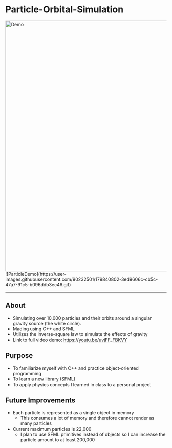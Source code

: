 # Particle-Orbital-Simulation

<img width="783" alt="Demo" src="https://user-images.githubusercontent.com/90232501/179839566-3b5db708-282e-438a-b2ac-4a192cf225f4.png">
![ParticleDemo](https://user-images.githubusercontent.com/90232501/179840802-3ed9606c-cb5c-47a7-91c5-b096ddb3ec46.gif)

------------------------------------------------------------------------------------------------------------------------------------------

## About
- Simulating over 10,000 particles and their orbits around a singular gravity source (the white circle).
- Mading using C++ and SFML
- Utilizes the inverse-square law to simulate the effects of gravity
- Link to full video demo: https://youtu.be/uvjFF_FBKVY

## Purpose
- To familiarize myself with C++ and practice object-oriented programming
- To learn a new library (SFML)
- To apply physics concepts I learned in class to a personal project

## Future Improvements
- Each particle is represented as a single object in memory
  - This consumes a lot of memory and therefore cannot render as many particles
- Current maximum particles is 22,000
  - I plan to use SFML primitives instead of objects so I can increase the particle amount to at least 200,000
